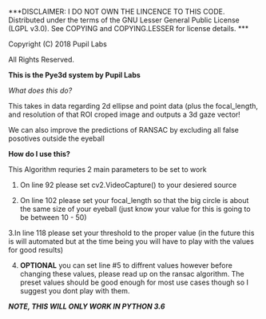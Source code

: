 ***DISCLAIMER: I DO NOT OWN THE LINCENCE TO THIS CODE. 
Distributed under the terms of the GNU
Lesser General Public License (LGPL v3.0).
See COPYING and COPYING.LESSER for license details. ***

Copyright (C) 2018 Pupil Labs

All Rights Reserved.


**This is the Pye3d system by Pupil Labs**


*What does this do?*

This takes in data regarding 2d ellipse and point data (plus the focal_length, and resolution of that ROI croped image and outputs a 3d gaze vector! 

We can also improve the predictions of RANSAC by excluding all false posotives outside the eyeball


__How do I use this?__

This Algorithm requries 2 main parameters to be set to work 

1. On line 92 please set cv2.VideoCapture() to your desiered source

2. On line 102 please set your focal_length so that the big circle is about the same size of your eyeball (just know your value for this is going to be between 10 - 50) 

3.In line 118 please set your threshold to the proper value (in the future this is will automated but at the time being you will have to play with the values for good results) 

4. **OPTIONAL** you can set line #5 to diffrent values however before changing these values, please read up on the ransac algorithm. The preset values should be good enough for most use cases though so I suggest you dont play with them. 

***NOTE, THIS WILL ONLY WORK IN PYTHON 3.6***

